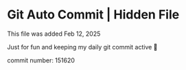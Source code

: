 # Git Auto Commit | Hidden File

This file was added Feb 12, 2025

Just for fun and keeping my daily git commit active 🤪

commit number: 151620

